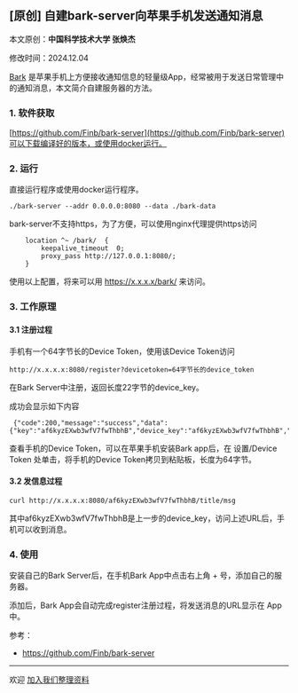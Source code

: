 ## [原创] 自建bark-server向苹果手机发送通知消息

本文原创：**中国科学技术大学 张焕杰**

修改时间：2024.12.04

[Bark](https://apps.apple.com/cn/app/bark-给你的手机发推送/id1403753865) 是苹果手机上方便接收通知信息的轻量级App，经常被用于发送日常管理中的通知消息，本文简介自建服务器的方法。

### 1. 软件获取

[https://github.com/Finb/bark-server](https://github.com/Finb/bark-server)可以下载编译好的版本，或使用docker运行。

### 2. 运行

直接运行程序或使用docker运行程序。
```
./bark-server --addr 0.0.0.0:8080 --data ./bark-data
```

bark-server不支持https，为了方便，可以使用nginx代理提供https访问
```
	location ^~ /bark/  {
		keepalive_timeout  0;
		proxy_pass http://127.0.0.1:8080/;
	}
```
使用以上配置，将来可以用 https://x.x.x.x/bark/ 来访问。

### 3. 工作原理

#### 3.1 注册过程

手机有一个64字节长的Device Token，使用该Device Token访问

```
http://x.x.x.x:8080/register?devicetoken=64字节长的device_token
```
在Bark Server中注册，返回长度22字节的device_key。

成功会显示如下内容
```
 {"code":200,"message":"success","data":{"key":"af6kyzEXwb3wfV7fwThbhB","device_key":"af6kyzEXwb3wfV7fwThbhB","device_token":"********"},"timestamp":1733282760}
```

查看手机的Device Token，可以在苹果手机安装Bark app后，在 设置/Device Token 处单击，将手机的Device Token拷贝到粘贴板，长度为64字节。

#### 3.2 发信息过程

```
curl http://x.x.x.x:8080/af6kyzEXwb3wfV7fwThbhB/title/msg
```
其中af6kyzEXwb3wfV7fwThbhB是上一步的device_key，访问上述URL后，手机可以收到消息。


### 4. 使用

安装自己的Bark Server后，在手机Bark App中点击右上角 + 号，添加自己的服务器。

添加后，Bark App会自动完成register注册过程，将发送消息的URL显示在 App 中。



参考：

* https://github.com/Finb/bark-server



***
欢迎 [加入我们整理资料](https://github.com/bg6cq/ITTS)
